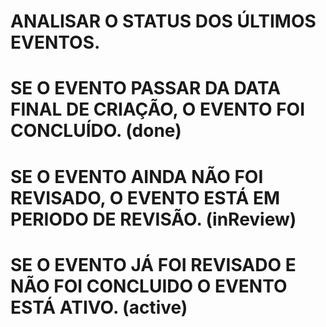 # ANALISAR O STATUS DOS ÚLTIMOS EVENTOS.

# SE O EVENTO PASSAR DA DATA FINAL DE CRIAÇÃO, O EVENTO FOI CONCLUÍDO. (done)

# SE O EVENTO AINDA NÃO FOI REVISADO, O EVENTO ESTÁ EM PERIODO DE REVISÃO. (inReview)

# SE O EVENTO JÁ FOI REVISADO E NÃO FOI CONCLUIDO O EVENTO ESTÁ ATIVO. (active)
